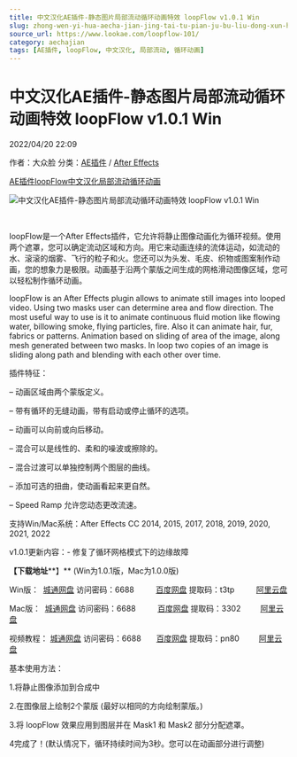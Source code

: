 ```yaml
---
title: 中文汉化AE插件-静态图片局部流动循环动画特效 loopFlow v1.0.1 Win
slug: zhong-wen-yi-hua-aecha-jian-jing-tai-tu-pian-ju-bu-liu-dong-xun-huan-dong-hua-te-xiao-loopflow-v1-0-1-win
source_url: https://www.lookae.com/loopflow-101/
category: aechajian
tags: [AE插件, loopFlow, 中文汉化, 局部流动, 循环动画]
---
```

# 中文汉化AE插件-静态图片局部流动循环动画特效 loopFlow v1.0.1 Win

2022/04/20 22:09

作者：大众脸
分类：[AE插件](https://www.lookae.com/after-effects/aechajian/) / [After Effects](https://www.lookae.com/after-effects/)

[AE插件](https://www.lookae.com/tag/ae%e6%8f%92%e4%bb%b6/)[loopFlow](https://www.lookae.com/tag/loopflow/)[中文汉化](https://www.lookae.com/tag/%e4%b8%ad%e6%96%87%e6%b1%89%e5%8c%96/)[局部流动](https://www.lookae.com/tag/%e5%b1%80%e9%83%a8%e6%b5%81%e5%8a%a8/)[循环动画](https://www.lookae.com/tag/%e5%be%aa%e7%8e%af%e5%8a%a8%e7%94%bb/)

![中文汉化AE插件-静态图片局部流动循环动画特效 loopFlow v1.0.1 Win](https://www.lookae.com/wp-content/uploads/2022/04/loopFlow.jpg "中文汉化AE插件-静态图片局部流动循环动画特效 loopFlow v1.0.1 Win-LookAE.com")

[﻿﻿﻿](https://cloud.video.taobao.com//play/u/705956171/p/1/e/6/t/1/356262399652.mp44)

loopFlow是一个After Effects插件，它允许将静止图像动画化为循环视频。使用两个遮罩，您可以确定流动区域和方向。用它来动画连续的流体运动，如流动的水、滚滚的烟雾、飞行的粒子和火。您还可以为头发、毛皮、织物或图案制作动画，您的想象力是极限。动画基于沿两个蒙版之间生成的网格滑动图像区域，您可以轻松制作循环动画。

loopFlow is an After Effects plugin allows to animate still images into looped video. Using two masks user can determine area and flow direction. The most useful way to use is it to animate continuous fluid motion like flowing water, billowing smoke, flying particles, fire. Also it can animate hair, fur, fabrics or patterns. Animation based on sliding of area of the image, along mesh generated between two masks. In loop two copies of an image is sliding along path and blending with each other over time.

插件特征：

– 动画区域由两个蒙版定义。

– 带有循环的无缝动画，带有启动或停止循环的选项。

– 动画可以向前或向后移动。

– 混合可以是线性的、柔和的噪波或擦除的。

– 混合过渡可以单独控制两个图层的曲线。

– 添加可选的扭曲，使动画看起来更自然。

– Speed Ramp 允许您动态更改流速。 

支持Win/Mac系统：After Effects CC 2014, 2015, 2017, 2018, 2019, 2020, 2021, 2022

v1.0.1更新内容：- 修复了循环网格模式下的边缘故障

**【下载地址****】** (Win为1.0.1版，Mac为1.0.0版)

Win版：  [城通网盘](https://url70.ctfile.com/f/2827370-572020707-d7f98e) 访问密码：6688          [百度网盘](https://pan.baidu.com/s/188FOr3TgMW-EVo3CPzlE1w?pwd=t3tp) 提取码：t3tp          [阿里云盘](https://www.aliyundrive.com/s/qssKNL4zq1Y)

Mac版：  [城通网盘](https://url70.ctfile.com/f/2827370-568647430-70ed00) 访问密码：6688          [百度网盘](https://pan.baidu.com/s/1fImM_go9JHbpUgNr8oRd_A?pwd=3302) 提取码：3302         [阿里云盘](https://www.aliyundrive.com/s/AVPwbCDL6ox)

视频教程： [城通网盘](https://url70.ctfile.com/f/2827370-568647945-eb851b) 访问密码：6688       [百度网盘](https://pan.baidu.com/s/1NaqgifAlSS0i2g-ypBupwg?pwd=pn80) 提取码：pn80         [阿里云盘](https://www.aliyundrive.com/s/Cg266DT5rAe)

基本使用方法：

1.将静止图像添加到合成中

2.在图像层上绘制2个蒙版 (最好以相同的方向绘制蒙版。)

3.将 loopFlow 效果应用到图层并在 Mask1 和 Mask2 部分分配遮罩。

4完成了！(默认情况下，循环持续时间为3秒。您可以在动画部分进行调整)
